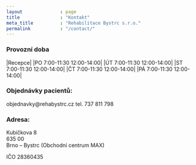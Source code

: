 ```yaml
---
layout              : page
title               : "Kontakt"
meta_title          : "Rehabilitace Bystrc s.r.o."
permalink           : "/contact/"
---
```


<h3>Provozní doba</h3>
|Recepce|
|PO	7:00-11:30	12:00-14:00|
|ÚT	7:00-11:30	12:00-14:00|
|ST	7:00-11:30	12:00-14:00|
|ČT	7:00-11:30	12:00-14:00|
|PÁ	7:00-11:30	12:00-14:00|


<h3>Objednávky pacientů:</h3>
objednavky@rehabystrc.cz
tel. 737 811 798

<h3>Adresa:</h3>

Kubíčkova 8</br>
635 00</br>
Brno – Bystrc (Obchodní centrum MAX)</br>

IČO 28360435


